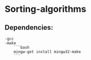 # Sorting-algorithms

## Dependencies:
    -gcc
    -make
        ```bash
        mingw-get install mingw32-make
        ```